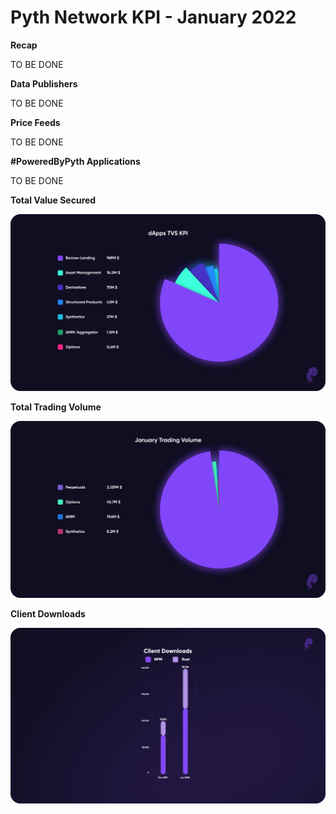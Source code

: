 # Pyth Network KPI - January 2022

**Recap**

TO BE DONE

**Data Publishers**

TO BE DONE

**Price Feeds**

TO BE DONE

**#PoweredByPyth Applications**

TO BE DONE

**Total Value Secured**

![1_ZRILOnMQgBViGmgLs15dlQ.png](../../.gitbook/assets/kpi/january-22/1_ZRILOnMQgBViGmgLs15dlQ.png)

**Total Trading Volume**

![1_I7Chmb8TyZncrTKXOC13og (1).png](../../.gitbook/assets/kpi/january-22/1_I7Chmb8TyZncrTKXOC13og_(1).png)

**Client Downloads**

![Client Downloads Cumulative Jan.png](../../.gitbook/assets/kpi/january-22/Client_Downloads_Cumulative_Jan.png)